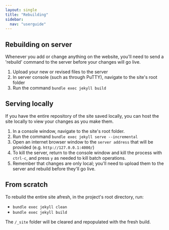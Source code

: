 ```yaml
---
layout: single
title: "Rebuilding"
sidebar:
  nav: "userguide"
---
```

## Rebuilding on server
Whenever you add or change anything on the website, you'll need to send a 'rebuild' command to the server before your changes will go live.
1. Upload your new or revised files to the server
2. In server console (such as through PuTTY), navigate to the site's root folder
3. Run the command `bundle exec jekyll build`

## Serving locally
If you have the entire repository of the site saved locally, you can host the site locally to view your changes as you make them.  
1. In a console window, navigate to the site's root folder.
2. Run the command `bundle exec jekyll serve --incremental`
3. Open an internet browser window to the `server address` that will be provided (e.g. `http://127.0.0.1:4000/`)
4. To kill the server, return to the console window and kill the process with `ctrl-c`, and press `y` as needed to kill batch operations.
5. Remember that changes are only local; you'll need to upload them to the server and rebuild before they'll go live.

## From scratch
To rebuild the entire site afresh, in the project's root directory, run:
- `bundle exec jekyll clean`  
- `bundle exec jekyll build`  

The `/_site` folder will be cleared and repopulated with the fresh build.